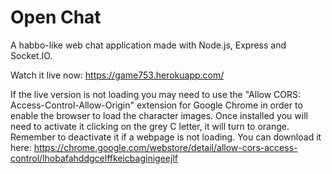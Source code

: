 # Open Chat

A habbo-like web chat application made with Node.js, Express and Socket.IO.

Watch it live now: https://game753.herokuapp.com/

If the live version is not loading you may need to use the "Allow CORS: Access-Control-Allow-Origin" extension for Google Chrome in order to enable the browser to load the character images. Once installed you will need to activate it clicking on the grey C letter, it will turn to orange. Remember to deactivate it if a webpage is not loading. You can download it here: https://chrome.google.com/webstore/detail/allow-cors-access-control/lhobafahddgcelffkeicbaginigeejlf